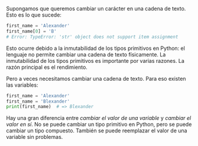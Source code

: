 
Supongamos que queremos cambiar un carácter en una cadena de texto. Esto es lo que sucede:

```python
first_name = 'Alexander'
first_name[0] = 'B'
# Error: TypeError: 'str' object does not support item assignment
```

Esto ocurre debido a la inmutabilidad de los tipos primitivos en Python: el lenguaje no permite cambiar una cadena de texto físicamente. La inmutabilidad de los tipos primitivos es importante por varias razones. La razón principal es el rendimiento.

Pero a veces necesitamos cambiar una cadena de texto. Para eso existen las variables:

```python
first_name = 'Alexander'
first_name = 'Blexander'
print(first_name)  # => Blexander
```

Hay una gran diferencia entre *cambiar el valor de una variable* y *cambiar el valor en sí*. No se puede cambiar un tipo primitivo en Python, pero se puede cambiar un tipo compuesto. También se puede reemplazar el valor de una variable sin problemas.
